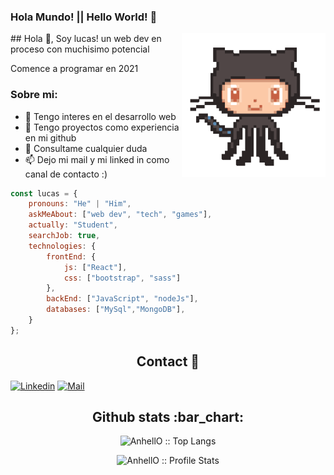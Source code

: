 ### Hola Mundo! || Hello World! 👋



<img align='right' src="https://raw.githubusercontent.com/iCharlesZ/FigureBed/master/img/octocat.gif" width="230">
## Hola 👋, Soy lucas! un web dev en proceso con muchisimo potencial

Comence a programar en 2021

### Sobre mi:
- 🤔 Tengo interes en el desarrollo web
- 💼 Tengo proyectos como experiencia en mi github
- 💬 Consultame cualquier duda 
- 📫 Dejo mi mail y mi linked in como canal de contacto :)
```javascript
const lucas = {
    pronouns: "He" | "Him",
    askMeAbout: ["web dev", "tech", "games"],
    actually: "Student",
    searchJob: true,
    technologies: {
        frontEnd: {
            js: ["React"],
            css: ["bootstrap", "sass"]
        },
        backEnd: ["JavaScript", "nodeJs"],
        databases: ["MySql","MongoDB"],
    }
};
```

<h2 align="center"> Contact 🐸 </h2>

 [![Linkedin](https://img.shields.io/badge/-Lucas%20Figueroa-blue?style=flat-square&logo=linkedin&logoColor=white&link=https://www.linkedin.com/in/lucas-figueroa-3b5743226/)](https://www.linkedin.com/in/lucas-figueroa-3b5743226/)
[![Mail](https://img.shields.io/badge/-lucas.200061@gmail.com-gray?style=flat-square&logo=gmail&logoColor=red&link=https://www.linkedin.com/in/lucas-figueroa-3b5743226/)](mailto:lucas.200061@gmail.com)


<h2 align="center">Github stats :bar_chart:</h2>

<p align="center"><img src="https://github-readme-stats.vercel.app/api/top-langs/?username=lucas22-f&langs_count=10&theme=tokyonight&layout=compact" alt="AnhellO :: Top Langs" /></p>
<p align="center"><img src="https://github-readme-stats.vercel.app/api?username=lucas22-f&show_icons=true&theme=synthwave" alt="AnhellO :: Profile Stats" /></p>


